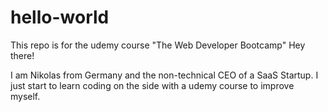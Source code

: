 # hello-world
This repo is for the udemy course "The Web Developer Bootcamp"
Hey there!

I am Nikolas from Germany and the non-technical CEO of a SaaS Startup.
I just start to learn coding on the side with a udemy course to improve myself.
